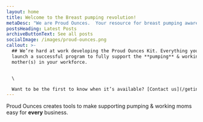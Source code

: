 ```yaml
---
layout: home
title: Welcome to the Breast pumping revolution!
metaDesc: "We are Proud Ounces.  Your resource for breast pumping awareness. "
postsHeading: Latest Posts
archiveButtonText: See all posts
socialImage: /images/proud-ounces.png
callout: >-
  ## We’re hard at work developing the Proud Ounces Kit. Everything you need to
  launch a successful program to fully support the **pumping** & working
  mother(s) in your workforce.


  \

  Want to be the first to know when it’s available? [Contact us](/getintouch) and we’ll get in touch.
---
```

Proud Ounces creates tools to make supporting pumping & working moms easy for **every** business.